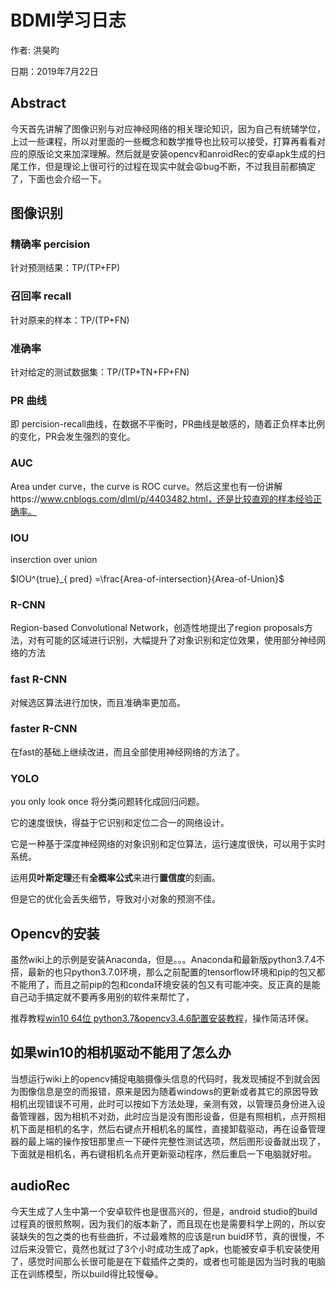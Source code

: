 # BDMI学习日志

作者: 洪昊昀

日期：2019年7月22日

## Abstract

今天首先讲解了图像识别与对应神经网络的相关理论知识，因为自己有统辅学位，上过一些课程，所以对里面的一些概念和数学推导也比较可以接受，打算再看看对应的原版论文来加深理解。然后就是安装opencv和anroidRec的安卓apk生成的扫尾工作，但是理论上很可行的过程在现实中就会:weary:bug不断，不过我目前都搞定了，下面也会介绍一下。

## 图像识别

### 精确率 percision

针对预测结果：TP/(TP+FP)

### 召回率 recall

针对原来的样本：TP/(TP+FN)

### 准确率

针对给定的测试数据集：TP/(TP+TN+FP+FN)

### PR 曲线

即 percision-recall曲线，在数据不平衡时，PR曲线是敏感的，随着正负样本比例的变化，PR会发生强烈的变化。

### AUC

Area under curve，the curve is ROC curve。然后这里也有一份讲解https://www.cnblogs.com/dlml/p/4403482.html，还是比较直观的样本经验正确率。

### IOU

inserction over union

$IOU^{true}_{ pred} =\frac{Area-of-intersection}{Area-of-Union}$     

### R-CNN

Region-based Convolutional Network，创造性地提出了region proposals方法，对有可能的区域进行识别，大幅提升了对象识别和定位效果，使用部分神经网络的方法

### fast R-CNN

对候选区算法进行加快，而且准确率更加高。

### faster R-CNN

 在fast的基础上继续改进，而且全部使用神经网络的方法了。

### YOLO

you only look once 将分类问题转化成回归问题。

它的速度很快，得益于它识别和定位二合一的网络设计。

它是一种基于深度神经网络的对象识别和定位算法，运行速度很快，可以用于实时系统。

运用**贝叶斯定理**还有**全概率公式**来进行**置信度**的刻画。

但是它的优化会丢失细节，导致对小对象的预测不佳。

## Opencv的安装

虽然wiki上的示例是安装Anaconda，但是。。。Anaconda和最新版python3.7.4不搭，最新的也只python3.7.0环境，那么之前配置的tensorflow环境和pip的包又都不能用了，而且之前pip的包和conda环境安装的包又有可能冲突。反正真的是能自己动手搞定就不要再多用别的软件来帮忙了，

推荐教程[win10 64位 python3.7&opencv3.4.6配置安装教程](https://blog.csdn.net/liunanya/article/details/92376676)，操作简洁环保。

## 如果win10的相机驱动不能用了怎么办

当想运行wiki上的opencv捕捉电脑摄像头信息的代码时，我发现捕捉不到就会因为图像信息是空的而报错，原来是因为随着windows的更新或者其它的原因导致相机出现错误不可用，此时可以按如下方法处理，亲测有效，以管理员身份进入设备管理器，因为相机不对劲，此时应当是没有图形设备，但是有照相机，点开照相机下面是相机的名字，然后右键点开相机名的属性，直接卸载驱动，再在设备管理器的最上端的操作按钮那里点一下硬件完整性测试选项，然后图形设备就出现了，下面就是相机名，再右键相机名点开更新驱动程序，然后重启一下电脑就好啦。

## audioRec

今天生成了人生中第一个安卓软件也是很高兴的，但是，android studio的build过程真的很煎熬啊，因为我们的版本新了，而且现在也是需要科学上网的，所以安装缺失的包之类的也有些曲折，不过最难熬的应该是run buid环节，真的很慢，不过后来没管它，竟然也就过了3个小时成功生成了apk，也能被安卓手机安装使用了，感觉时间那么长很可能是在下载插件之类的，或者也可能是因为当时我的电脑正在训练模型，所以build得比较慢:joy:。